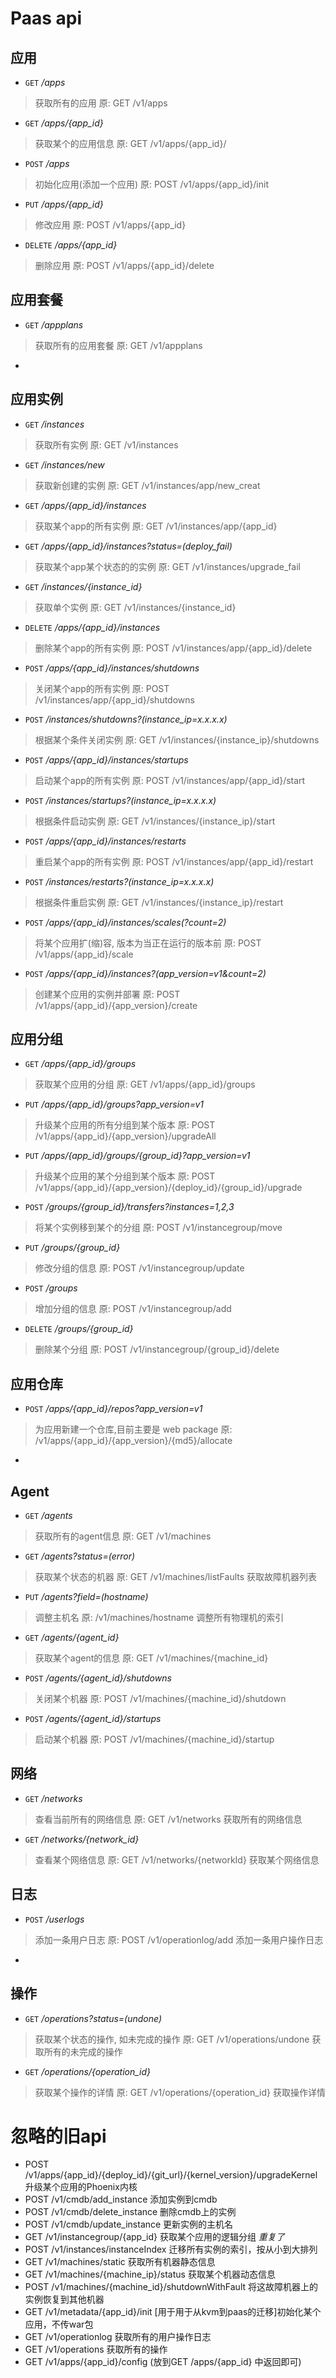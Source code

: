 # Paas api

## 应用
- `GET` */apps*
> 获取所有的应用
> 原: GET /v1/apps

- `GET` */apps/{app_id}*
> 获取某个的应用信息
> 原: GET /v1/apps/{app_id}/

- `POST` */apps*
> 初始化应用(添加一个应用)
> 原: POST /v1/apps/{app_id}/init

- `PUT` */apps/{app_id}*
> 修改应用
> 原: POST /v1/apps/{app_id}

- `DELETE` */apps/{app_id}*
> 删除应用
> 原: POST /v1/apps/{app_id}/delete


## 应用套餐
- `GET` */appplans*
> 获取所有的应用套餐
> 原: GET /v1/appplans

-   
>

## 应用实例
- `GET` */instances*
> 获取所有实例
> 原: GET /v1/instances

- `GET` */instances/new*
> 获取新创建的实例
> 原: GET /v1/instances/app/new_creat

- `GET` */apps/{app_id}/instances*
> 获取某个app的所有实例
> 原: GET /v1/instances/app/{app_id}

- `GET` */apps/{app_id}/instances?status=(deploy_fail)*
> 获取某个app某个状态的的实例
> 原: GET /v1/instances/upgrade_fail

- `GET` */instances/{instance_id}*
> 获取单个实例
> 原: GET /v1/instances/{instance_id}

- `DELETE` */apps/{app_id}/instances*
> 删除某个app的所有实例
> 原: POST /v1/instances/app/{app_id}/delete

- `POST` */apps/{app_id}/instances/shutdowns*
> 关闭某个app的所有实例
> 原: POST /v1/instances/app/{app_id}/shutdowns

- `POST` */instances/shutdowns?(instance_ip=x.x.x.x)*
> 根据某个条件关闭实例
> 原: GET /v1/instances/{instance_ip}/shutdowns

- `POST` */apps/{app_id}/instances/startups*
> 启动某个app的所有实例
> 原: POST /v1/instances/app/{app_id}/start

- `POST` */instances/startups?(instance_ip=x.x.x.x)*
> 根据条件启动实例
> 原: GET /v1/instances/{instance_ip}/start

- `POST` */apps/{app_id}/instances/restarts*
> 重启某个app的所有实例
> 原: POST /v1/instances/app/{app_id}/restart

- `POST` */instances/restarts?(instance_ip=x.x.x.x)*
> 根据条件重启实例
> 原: GET /v1/instances/{instance_ip}/restart

- `POST` */apps/{app_id}/instances/scales(?count=2)*
> 将某个应用扩(缩)容, 版本为当正在运行的版本前
> 原: POST /v1/apps/{app_id}/scale

- `POST` */apps/{app_id}/instances?(app_version=v1&count=2)*
> 创建某个应用的实例并部署
> 原: POST /v1/apps/{app_id}/{app_version}/create


## 应用分组
- `GET` */apps/{app_id}/groups*
> 获取某个应用的分组
> 原: GET /v1/apps/{app_id}/groups

- `PUT` */apps/{app_id}/groups?app_version=v1*
> 升级某个应用的所有分组到某个版本
> 原: POST /v1/apps/{app_id}/{app_version}/upgradeAll

- `PUT` */apps/{app_id}/groups/{group_id}?app_version=v1*
> 升级某个应用的某个分组到某个版本
> 原: POST /v1/apps/{app_id}/{app_version}/{deploy_id}/{group_id}/upgrade

- `POST` */groups/{group_id}/transfers?instances=1,2,3*
> 将某个实例移到某个的分组
> 原: POST /v1/instancegroup/move

- `PUT` */groups/{group_id}*
> 修改分组的信息
> 原: POST /v1/instancegroup/update

- `POST` */groups*
> 增加分组的信息
> 原: POST /v1/instancegroup/add

- `DELETE` */groups/{group_id}*
> 删除某个分组
> 原: POST /v1/instancegroup/{group_id}/delete


## 应用仓库
- `POST` */apps/{app_id}/repos?app_version=v1*
> 为应用新建一个仓库,目前主要是 web package
> 原: /v1/apps/{app_id}/{app_version}/{md5}/allocate 

-   
>

## Agent
- `GET` */agents*
> 获取所有的agent信息
> 原: GET /v1/machines

- `GET` */agents?status=(error)*
> 获取某个状态的机器
> 原: GET /v1/machines/listFaults 获取故障机器列表 

- `PUT` */agents?field=(hostname)*
> 调整主机名
> 原: /v1/machines/hostname 调整所有物理机的索引

- `GET` */agents/{agent_id}*
> 获取某个agent的信息
> 原: GET /v1/machines/{machine_id}

- `POST` */agents/{agent_id}/shutdowns*
> 关闭某个机器
> 原: POST /v1/machines/{machine_id}/shutdown

- `POST` */agents/{agent_id}/startups*
> 启动某个机器
> 原: POST /v1/machines/{machine_id}/startup


## 网络
- `GET` */networks*
> 查看当前所有的网络信息
> 原: GET /v1/networks 获取所有的网络信息

- `GET` */networks/{network_id}*
> 查看某个网络信息
> 原: GET /v1/networks/{networkId} 获取某个网络信息

## 日志
- `POST` */userlogs*
> 添加一条用户日志
> 原: POST /v1/operationlog/add 添加一条用户操作日志

-   
>

## 操作
- `GET` */operations?status=(undone)*
> 获取某个状态的操作, 如未完成的操作
> 原: GET /v1/operations/undone 获取所有的未完成的操作

- `GET` */operations/{operation_id}*
> 获取某个操作的详情
> 原: GET /v1/operations/{operation_id} 获取操作详情


# 忽略的旧api
- POST /v1/apps/{app_id}/{deploy_id}/{git_url}/{kernel_version}/upgradeKernel 升级某个应用的Phoenix内核
- POST /v1/cmdb/add_instance 添加实例到cmdb
- POST /v1/cmdb/delete_instance 删除cmdb上的实例
- POST /v1/cmdb/update_instance 更新实例的主机名
- GET /v1/instancegroup/{app_id} 获取某个应用的逻辑分组 *重复了*
- POST /v1/instances/instanceIndex 迁移所有实例的索引，按从小到大排列
- GET /v1/machines/static 获取所有机器静态信息
- GET /v1/machines/{machine_ip}/status 获取某个机器动态信息
- POST /v1/machines/{machine_id}/shutdownWithFault 将这故障机器上的实例恢复到其他机器
- GET /v1/metadata/{app_id}/init [用于用于从kvm到paas的迁移]初始化某个应用，不传war包
- GET /v1/operationlog 获取所有的用户操作日志
- GET /v1/operations 获取所有的操作
- GET /v1/apps/{app_id}/config (放到GET /apps/{app_id} 中返回即可)
